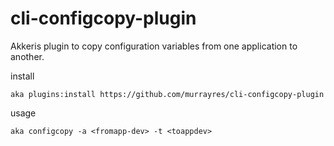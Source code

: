 # cli-configcopy-plugin


Akkeris plugin to copy configuration variables from one application to another.

install

```
aka plugins:install https://github.com/murrayres/cli-configcopy-plugin
```


usage

```
aka configcopy -a <fromapp-dev> -t <toappdev>
```

